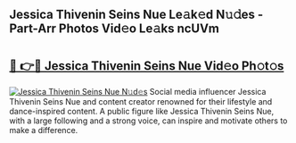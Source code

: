 ## Jessica Thivenin Seins Nue Le𝚊k𝚎d N𝚞𝚍es - Part-Arr Photos Vid𝚎o Le𝚊ks ncUVm

# <h2><a href="http://fb6kyuc.evod.top/?m=Jessica+Thivenin+Seins+Nue">🔗 👉🔴 Jessica Thivenin Seins Nue Vid𝚎o Ph𝚘t𝚘s</a></h2>

[![Jessica Thivenin Seins Nue N𝚞d𝚎s](https://i.imgur.com/8V9OHl7.gif)](http://fb6kyuc.evod.top/?m=Jessica+Thivenin+Seins+Nue)
Social media influencer Jessica Thivenin Seins Nue and content creator renowned for their lifestyle and dance-inspired content. A public figure like Jessica Thivenin Seins Nue, with a large following and a strong voice, can inspire and motivate others to make a difference. 
